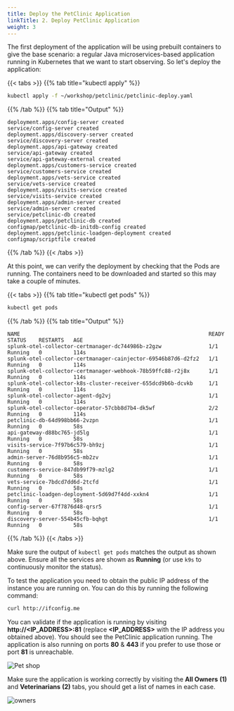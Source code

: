 ```yaml
---
title: Deploy the PetClinic Application
linkTitle: 2. Deploy PetClinic Application
weight: 3
---
```


The first deployment of the application will be using prebuilt containers to give the base scenario: a regular Java microservices-based application running in Kubernetes that we want to start observing. So let's deploy the application:

{{< tabs >}}
{{% tab title="kubectl apply" %}}

``` bash
kubectl apply -f ~/workshop/petclinic/petclinic-deploy.yaml
```

{{% /tab %}}
{{% tab title="Output" %}}

``` text
deployment.apps/config-server created
service/config-server created
deployment.apps/discovery-server created
service/discovery-server created
deployment.apps/api-gateway created
service/api-gateway created
service/api-gateway-external created
deployment.apps/customers-service created
service/customers-service created
deployment.apps/vets-service created
service/vets-service created
deployment.apps/visits-service created
service/visits-service created
deployment.apps/admin-server created
service/admin-server created
service/petclinic-db created
deployment.apps/petclinic-db created
configmap/petclinic-db-initdb-config created
deployment.apps/petclinic-loadgen-deployment created
configmap/scriptfile created
```

{{% /tab %}}
{{< /tabs >}}

At this point, we can verify the deployment by checking that the Pods are running. The containers need to be downloaded and started so this may take a couple of minutes.

{{< tabs >}}
{{% tab title="kubectl get pods" %}}

``` bash
kubectl get pods
```

{{% /tab %}}
{{% tab title="Output" %}}

``` text
NAME                                                            READY   STATUS    RESTARTS   AGE
splunk-otel-collector-certmanager-dc744986b-z2gzw               1/1     Running   0          114s
splunk-otel-collector-certmanager-cainjector-69546b87d6-d2fz2   1/1     Running   0          114s
splunk-otel-collector-certmanager-webhook-78b59ffc88-r2j8x      1/1     Running   0          114s
splunk-otel-collector-k8s-cluster-receiver-655dcd9b6b-dcvkb     1/1     Running   0          114s
splunk-otel-collector-agent-dg2vj                               1/1     Running   0          114s
splunk-otel-collector-operator-57cbb8d7b4-dk5wf                 2/2     Running   0          114s
petclinic-db-64d998bb66-2vzpn                                   1/1     Running   0          58s
api-gateway-d88bc765-jd5lg                                      1/1     Running   0          58s
visits-service-7f97b6c579-bh9zj                                 1/1     Running   0          58s
admin-server-76d8b956c5-mb2zv                                   1/1     Running   0          58s
customers-service-847db99f79-mzlg2                              1/1     Running   0          58s
vets-service-7bdcd7dd6d-2tcfd                                   1/1     Running   0          58s
petclinic-loadgen-deployment-5d69d7f4dd-xxkn4                   1/1     Running   0          58s
config-server-67f7876d48-qrsr5                                  1/1     Running   0          58s
discovery-server-554b45cfb-bqhgt                                1/1     Running   0          58s
```

{{% /tab %}}
{{< /tabs >}}

Make sure the output of `kubectl get pods` matches the output as shown above. Ensure all the services are shown as **Running** (or use `k9s` to continuously monitor the status).

To test the application you need to obtain the public IP address of the instance you are running on. You can do this by running the following command:

``` bash
curl http://ifconfig.me

```

You can validate if the application is running by visiting **http://<IP_ADDRESS>:81** (replace **<IP_ADDRESS>** with the IP address you obtained above). You should see the PetClinic application running. The application is also running on ports **80** & **443** if you prefer to use those or port **81** is unreachable.

![Pet shop](../../images/petclinic.png)

Make sure the application is working correctly by visiting the **All Owners** **(1)** and **Veterinarians** **(2)** tabs, you should get a list of names in each case.

![owners](../../images/petclinic-owners.png)

<!--
Once they are all running, the application will take a few minutes to fully start up, create the database and synchronize all the services, so let's use the time to check the local private repository is active.

#### Verify the local Private Registry

Later on, when we test our **automatic discovery and configuration** we are going to build new containers to highlight some of the additional features of Splunk Observability Cloud.

As configuration files and source code will be changed, the containers will need to be built and stored in a local private registry (which has already been enabled for you).

To check if the private registry is avaiable, run the following command (this will return an empty list):

{{< tabs >}}
{{% tab title="Check the local Private Registry" %}}

``` bash
curl -X GET http://localhost:9999/v2/_catalog
```

{{% /tab %}}
{{% tab title="Output" %}}

```text
**{"repositories":[]}**
```

{{% /tab %}}
{{< /tabs >}}
-->
